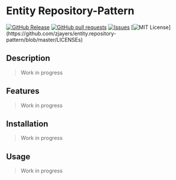 # Entity Repository-Pattern
[![GitHub Release](https://img.shields.io/github/release/zjayers/entity.repository-pattern.svg?style=flat)]()
[![GitHub pull requests](https://img.shields.io/github/issues-pr/zjayers/entity.repository-pattern.svg?style=flat)]()
[![Issues](https://img.shields.io/github/issues-raw/zjayers/entity.repository-pattern.svg?maxAge=25000)](https://github.com/zjayers/entity.repository-pattern/issues)
[![MIT License](https://img.shields.io/apm/l/atomic-ui.svg?)](https://github.com/zjayers/entity.repository-pattern/blob/master/LICENSEs)

## Description

> Work in progress

## Features

> Work in progress

## Installation

> Work in progress

## Usage

> Work in progress